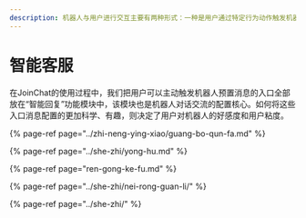```yaml
---
description: 机器人与用户进行交互主要有两种形式：一种是用户通过特定行为动作触发机器人预置的消息内容，另一种方式是通过JoinChat主动给用户发送消息寻求与用户的互动。
---
```


# 智能客服

在JoinChat的使用过程中，我们把用户可以主动触发机器人预置消息的入口全部放在“智能回复”功能模块中，该模块也是机器人对话交流的配置核心。如何将这些入口消息配置的更加科学、有趣，则决定了用户对机器人的好感度和用户粘度。

{% page-ref page="../zhi-neng-ying-xiao/guang-bo-qun-fa.md" %}

{% page-ref page="../she-zhi/yong-hu.md" %}

{% page-ref page="ren-gong-ke-fu.md" %}

{% page-ref page="../she-zhi/nei-rong-guan-li/" %}

{% page-ref page="../she-zhi/" %}



